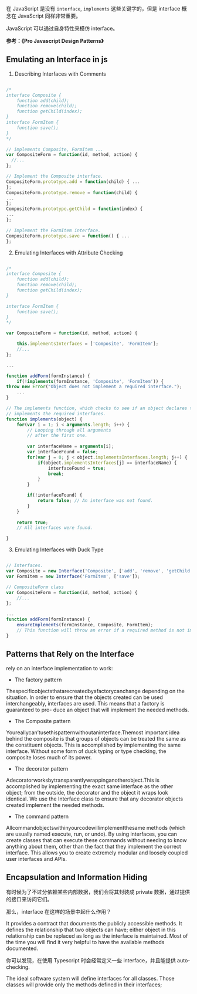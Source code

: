 
在 JavaScript 是没有 `interface`, `implements` 这些关键字的，但是 interface 概念在 JavaScript 同样非常重要。

JavaScript 可以通过自身特性来模仿 interface。

**参考：《Pro Javascript Design Patterns》**

## Emulating an Interface in js

1. Describing Interfaces with Comments

```javascript

/*
interface Composite {
    function add(child);
    function remove(child);
    function getChild(index);
}
interface FormItem {
    function save();
}
*/

// implements Composite, FormItem ...
var CompositeForm = function(id, method, action) {
  //...
};

// Implement the Composite interface.
CompositeForm.prototype.add = function(child) { ...
};
CompositeForm.prototype.remove = function(child) {
...
};
CompositeForm.prototype.getChild = function(index) {
...
};

// Implement the FormItem interface.
CompositeForm.prototype.save = function() { ...
};

```

2. Emulating Interfaces with Attribute Checking

```javascript

/*
interface Composite {
    function add(child);
    function remove(child);
    function getChild(index);
}

interface FormItem {
    function save();
}
*/

var CompositeForm = function(id, method, action) {  

    this.implementsInterfaces = ['Composite', 'FormItem'];
    //...
};

...

function addForm(formInstance) {
    if(!implements(formInstance, 'Composite', 'FormItem')) {
throw new Error("Object does not implement a required interface.");     }
    ...
}

// The implements function, which checks to see if an object declares that it 
// implements the required interfaces.
function implements(object) {
    for(var i = 1; i < arguments.length; i++) { 
        // Looping through all arguments
        // after the first one.
        
        var interfaceName = arguments[i];
        var interfaceFound = false;
        for(var j = 0; j < object.implementsInterfaces.length; j++) {
            if(object.implementsInterfaces[j] == interfaceName) {                   
                interfaceFound = true;
                break;
            } 
        }

        if(!interfaceFound) {
            return false; // An interface was not found.
        } 
    }
    
    return true; 
    // All interfaces were found. 

}

```

3. Emulating Interfaces with Duck Type

```javascript

// Interfaces.
var Composite = new Interface('Composite', ['add', 'remove', 'getChild']); 
var FormItem = new Interface('FormItem', ['save']);

// CompositeForm class
var CompositeForm = function(id, method, action) { 
    //...
};

...
function addForm(formInstance) {
    ensureImplements(formInstance, Composite, FormItem);
    // This function will throw an error if a required method is not implemented. ...
}

```


## Patterns that Rely on the Interface

rely on an interface implementation to work: 

- The factory pattern

Thespecificobjectsthatarecreatedbyafactorycanchange depending on the situation. In order to ensure that the objects created can be used interchangeably, interfaces are used. This means that a factory is guaranteed to pro- duce an object that will implement the needed methods.

- The Composite pattern

Youreallycan’tusethispatternwithoutaninterface.Themost important idea behind the composite is that groups of objects can be treated the same as the constituent objects. This is accomplished by implementing the same interface. Without some form of duck typing or type checking, the composite loses much of its power.

- The decorator pattern

Adecoratorworksbytransparentlywrappinganotherobject.This is accomplished by implementing the exact same interface as the other object; from the outside, the decorator and the object it wraps look identical. We use the Interface class to ensure that any decorator objects created implement the needed methods.

- The command pattern

Allcommandobjectswithinyourcodewillimplementthesame methods (which are usually named execute, run, or undo). By using interfaces, you can create classes that can execute these commands without needing to know anything about them, other than the fact that they implement the correct interface. This allows you to create extremely modular and loosely coupled user interfaces and APIs.


## Encapsulation and Information Hiding

有时候为了不过分依赖某些内部数据，我们会将其封装成 private 数据，通过提供的接口来访问它们。

那么，interface 在这样的场景中起什么作用？

It provides a contract that documents the publicly accessible methods. It defines the relationship that two objects can have; either object in this relationship can be replaced as long as the interface is maintained. Most of the time you will find it very helpful to have the available methods documented.

你可以发现，在使用 Typescript 时会经常定义一些 interface，并且能提供 auto-checking.

The ideal software system will define interfaces for all classes. Those classes will provide only the methods defined in their interfaces;

